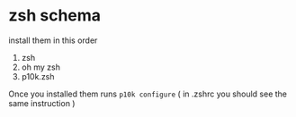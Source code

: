 # zsh schema

install them in this order

1. zsh
2. oh my zsh
3. p10k.zsh

Once you installed them runs `p10k configure` ( in .zshrc you should see the same instruction )

